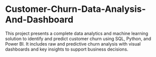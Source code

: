 # Customer-Churn-Data-Analysis-And-Dashboard
This project presents a complete data analytics and machine learning solution to identify and predict customer churn using SQL, Python, and Power BI. It includes raw and predictive churn analysis with visual dashboards and key insights to support business decisions.
